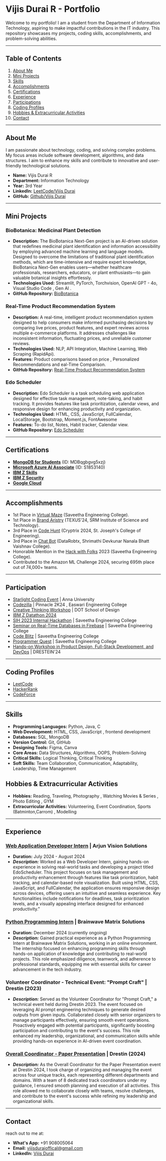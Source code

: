 # Vijis Durai R - Portfolio

Welcome to my portfolio! I am a student from the Department of Information Technology, aspiring to make impactful contributions in the IT industry. This repository showcases my projects, coding skills, accomplishments, and problem-solving abilities.

---

## Table of Contents
1. [About Me](#about-me)
2. [Mini Projects](#mini-projects)
3. [Skills](#skills)
4. [Accomplishments](#accomplishments)
5. [Certifications](#certifications)
6. [Experience](#experience)
7. [Participations](#participation)
8. [Coding Profiles](#coding-profiles)
9. [Hobbies & Extracurricular Activities](#hobbies-&-extracurricular-activities)
10. [Contact](#contact)
    
---

## About Me
I am passionate about technology, coding, and solving complex problems. My focus areas include software development, algorithms, and data structures. I aim to enhance my skills and contribute to innovative and user-friendly technological solutions.

- **Name:** Vijis Durai R
- **Department:** Information Technology
- **Year:** 3rd Year
- **LinkedIn:** [LeetCode/Vijis Durai](https://www.linkedin.com/in/vijis-durai-r-801143298)
- **GitHub:** [Github/Vijis Durai](https://github.com/Vijisdurai)

---

## Mini Projects
### BioBotanica: Medicinal Plant Detection
- **Description:** The BioBotanica Next-Gen project is an AI-driven solution that redefines medicinal plant identification and information accessibility by employing advanced machine learning and language models. Designed to overcome the limitations of traditional plant identification methods, which are time-intensive and require expert knowledge, BioBotanica Next-Gen enables users—whether healthcare professionals, researchers, educators, or plant enthusiasts—to gain valuable botanical insights effortlessly.
- **Technologies Used:** Streamlit, PyTorch, Torchvision, OpenAI GPT - 4o, Visual Studio Code , Gen AI .
- **GitHub Repository:** [BioBotanica](https://github.com/Vijisdurai/BioBotanica.git)

### Real-Time Product Recommendation System
- **Description:** A real-time, intelligent product recommendation system designed to help consumers make informed purchasing decisions by comparing live prices, product features, and expert reviews across multiple e-commerce platforms. It addresses challenges like inconsistent information, fluctuating prices, and unreliable customer reviews.
- **Technologies Used:** NLP, API Integration, Machine Learning, Web Scraping (RapidApi).
- **Features:** Product comparisons based on price , Personalized Recommendations and eal-Time Comparison.
- **GitHub Repository:** [Real-Time Product Recommendation System](https://github.com/Vijisdurai/datathon.git)

### Edo Scheduler
- **Description:** Edo Scheduler is a task scheduling web application designed for effective task management, note-taking, and habit tracking. It provides features like task prioritization, calendar views, and responsive design for enhancing productivity and organization.
- **Technologies Used:** HTML, CSS, JavaScript, FullCalendar, LocalStorage, Bootstrap, Moment.js, FontAwesome
- **Features:** To-do list, Notes, Habit tracker, Calendar view.
- **GitHub Repository:** [Edo Scheduler](https://github.com/Vijisdurai/EdoScheduler.git)

---

## Certifications
- **[MongoDB for Students](https://github.com/Vijisdurai/Vijis-Durai-R-Portfolio/blob/main/certificate/course/mongo%20db_page-0001.jpg)** (ID: MDBqgbgvg5xzj)
- **[Microsoft Azure AI Associate](https://github.com/Vijisdurai/Vijis-Durai-R-Portfolio/blob/main/certificate/course/IMG-20241022-WA0215.jpg)** (ID: S1853140)
- **[IBM Z Skills](https://github.com/Vijisdurai/Vijis-Durai-R-Portfolio/blob/main/certificate/course/IBM%20Z%20SKILLS.png)**
- **[IBM Z Security](https://github.com/Vijisdurai/Vijis-Durai-R-Portfolio/blob/main/certificate/course/ibm%20z%20security.png)**
- **[Google Cloud](https://github.com/Vijisdurai/Vijis-Durai-R-Portfolio/blob/main/certificate/course/google%20cloud.pdf)**

---

## Accomplishments
- 1st Place in [Virtual Maze](https://github.com/Vijisdurai/Vijis-Durai-R-Portfolio/blob/main/certificate/achievements/virtual%20maze.jpg) (Saveetha Engineering College).
- 1st Place in [Brand Aristry](https://github.com/Vijisdurai/Vijis-Durai-R-Portfolio/blob/main/certificate/achievements/brand%20Aristry.jpg) (TEXUS'24, SRM Institute of Science and Technology).
- 3rd Place in [Code Hunt](https://github.com/Vijisdurai/Vijis-Durai-R-Portfolio/blob/main/certificate/achievements/code%20hunt%20cryptrix.jpg) (Cryptrix 2024, St. Joseph's College of Engineering).
- 3rd Place in [Chat Bot](https://github.com/Vijisdurai/Vijis-Durai-R-Portfolio/blob/main/certificate/achievements/Chat%20BOT.jpg) (DataRobtx, Shrimathi Devkunar Nanala Bhatt Vaishnav College).
- Honorable Mention in the [Hack with Folks](https://github.com/Vijisdurai/Vijis-Durai-R-Portfolio/blob/main/certificate/achievements/best%20idea%20hack%20with%20folk.jpg) 2023 (Saveetha Engineering College).
- Contributed to the Amazon ML Challenge 2024, securing 695th place out of 74,000+ teams.

---

## Participation
- [Starlight Coding Event](https://github.com/Vijisdurai/Vijis-Durai-R-Portfolio/blob/main/certificate/participation/abacus%20hackathon.pdf) | Anna University
- [Codezilla](https://github.com/Vijisdurai/Vijis-Durai-R-Portfolio/blob/main/certificate/participation/codezilla.jpg) | Pinnacle 2K24 , Easwari Engineering College
- [Creative Thinking Workshop](https://github.com/Vijisdurai/Vijis-Durai-R-Portfolio/blob/main/certificate/participation/IMG-20241022-WA0214.jpg) | DOT School of Design
- [IBM Z Datathon 2024](https://github.com/Vijisdurai/Vijis-Durai-R-Portfolio/blob/main/certificate/participation/IBM%202024%20Datathon.png)
- [SIH 2023 Internal Hackathon](https://github.com/Vijisdurai/Vijis-Durai-R-Portfolio/blob/main/certificate/participation/SIH%202023.jpg) | Saveetha Engineering College
- [Seminar on Real-Time Databases in Firebase](https://github.com/Vijisdurai/Vijis-Durai-R-Portfolio/blob/main/certificate/participation/Vijis%20DURAI%20R%20.pdf) | Saveetha Engineering College
- [Code Blitz](https://github.com/Vijisdurai/Vijis-Durai-R-Portfolio/blob/main/certificate/participation/code%20blitz.jpg) | Saveetha Engineering College
- [Programmer Quest](https://github.com/Vijisdurai/Vijis-Durai-R-Portfolio/blob/main/certificate/participation/programmer%20quest.pdf) | Saveetha Engineering College
- [Hands-on Workshop in Product Design, Full-Stack Development, and DevOps](https://github.com/Vijisdurai/Vijis-Durai-R-Portfolio/blob/main/certificate/participation/workshop%20on%20devops%20and%20product%20design.jpg) | DRESTEIN'24 
---

## Coding Profiles
- [LeetCode](https://leetcode.com/u/vijishdurai006/)
- [HackerRank](https://www.hackerrank.com/profile/vijishdurai006)
- [CodeForce](https://codeforces.com/profile/Vijis_Durai)

---

## Skills
- **Programming Languages:** Python, Java, C
- **Web Development:** HTML, CSS, JavaScript , frontend development  
- **Databases:** SQL, MongoDB  
- **Version Control:** Git, GitHub
- **Designing Tools:** Figma, Canva  
- **Core Areas:** Data Structures, Algorithms, OOPS, Problem-Solving
- **Critical Skills:** Logical Thinking, Critical Thinking
- **Soft Skills:** Team Collaboration, Communication, Adaptability, Leadership, Time Management

## Hobbies & Extracurricular Activities  

- **Hobbies:** Reading, Traveling, Photography , Watching Movies & Series  , Photo Editing , GYM 
- **Extracurricular Activities:** Volunteering, Event Coordination, Sports (Batminton,Carrom) , Modelling 
---

## Experience
### [Web Application Developer Intern](https://github.com/Vijisdurai/Vijis-Durai-R-Portfolio/blob/main/certificate/intern/arjun%20vision%20tech%20intern.pdf) | Arjun Vision Solutions
- **Duration:** July 2024 - August 2024
- ***Description:*** Worked as a Web Developer Intern, gaining hands-on experience in solving real-world tasks and developing a project titled EdoScheduler. This project focuses on task management and productivity enhancement through features like task prioritization, habit tracking, and calendar-based note visualization. Built using HTML, CSS, JavaScript, and FullCalendar, the application ensures responsive design across devices, offering users an intuitive and seamless experience. Key functionalities include notifications for deadlines, task prioritization levels, and a visually appealing interface designed for enhanced productivity."

### [Python Programming Intern](https://github.com/Vijisdurai/Vijis-Durai-R-Portfolio/blob/main/certificate/intern/brain%20wave%20matrix_page-0001.jpg) | Brainwave Matrix Solutions
- **Duration:** December 2024 (currently ongoing)
- ***Description:*** Gained practical experience as a Python Programming Intern at Brainwave Matrix Solutions, working in an online environment. The internship focused on enhancing programming skills through hands-on application of knowledge and contributing to real-world projects. This role emphasized diligence, teamwork, and adherence to professional standards, equipping me with essential skills for career advancement in the tech industry.

### Volunteer Coordinator - Technical Event: "Prompt Craft"  | Drestin (2023)
- ***Description:*** Served as the Volunteer Coordinator for "Prompt Craft," a technical event held during Drestin 2023. The event focused on leveraging AI prompt engineering techniques to generate desired outputs from given inputs. Collaborated closely with senior organizers to manage participants effectively, ensuring smooth event operations. Proactively engaged with potential participants, significantly boosting participation and contributing to the event's success. This role enhanced my leadership, organizational, and communication skills while providing hands-on experience in AI-driven event coordination.

### [Overall Coordinator - Paper Presentation](https://github.com/Vijisdurai/Vijis-Durai-R-Portfolio/blob/main/certificate/achievements/paper%20presentation%20Overall%20Coordinator.jpg) | Drestin (2024)
- ***Description:*** As the Overall Coordinator for the Paper Presentation event at Drestin 2024, I took charge of organizing and managing the event across four unique tracks, each representing different departments and domains. With a team of 8 dedicated track coordinators under my guidance, I ensured smooth planning and execution of all activities. This role allowed me to collaborate closely with teams, resolve challenges, and contribute to the event's success while refining my leadership and organizational skills.

---

## Contact
reach out to me at:
- **What's App:** +91 908005064
- **Email:** [vijisduraioffical@gmail.com](mailto:vijisduraioffical@gmail.com)
- **LinkedIn:** [Vijis Durai](https://www.linkedin.com/in/vijis-durai-r-801143298)
